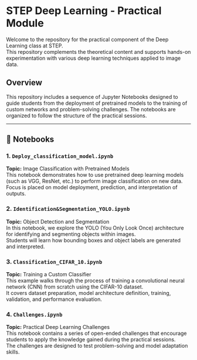 # STEP Deep Learning - Practical Module

Welcome to the repository for the practical component of the Deep Learning class at STEP.  
This repository complements the theoretical content and supports hands-on experimentation with various deep learning techniques applied to image data.

## Overview

This repository includes a sequence of Jupyter Notebooks designed to guide students from the deployment of pretrained models to the training of custom networks and problem-solving challenges. The notebooks are organized to follow the structure of the practical sessions.

---

## 📁 Notebooks

### 1. `Deploy_classification_model.ipynb`
**Topic:** Image Classification with Pretrained Models  
This notebook demonstrates how to use pretrained deep learning models (such as VGG, ResNet, etc.) to perform image classification on new data.  
Focus is placed on model deployment, prediction, and interpretation of outputs.

### 2. `Identification&Segmentation_YOLO.ipynb`
**Topic:** Object Detection and Segmentation  
In this notebook, we explore the YOLO (You Only Look Once) architecture for identifying and segmenting objects within images.  
Students will learn how bounding boxes and object labels are generated and interpreted.

### 3. `Classification_CIFAR_10.ipynb`
**Topic:** Training a Custom Classifier  
This example walks through the process of training a convolutional neural network (CNN) from scratch using the CIFAR-10 dataset.  
It covers dataset preparation, model architecture definition, training, validation, and performance evaluation.

### 4. `Challenges.ipynb`
**Topic:** Practical Deep Learning Challenges  
This notebook contains a series of open-ended challenges that encourage students to apply the knowledge gained during the practical sessions.  
The challenges are designed to test problem-solving and model adaptation skills.
